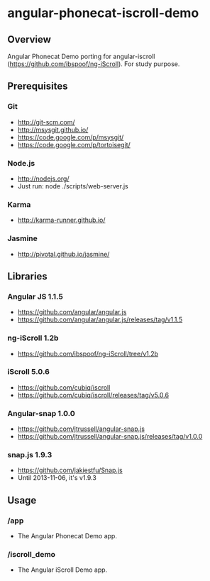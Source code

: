# angular-phonecat-iscroll-demo


## Overview
Angular Phonecat Demo porting for angular-iscroll (https://github.com/ibspoof/ng-iScroll). For study purpose.


## Prerequisites

### Git
- http://git-scm.com/
- http://msysgit.github.io/
- https://code.google.com/p/msysgit/
- https://code.google.com/p/tortoisegit/

### Node.js
- http://nodejs.org/
- Just run: node ./scripts/web-server.js

### Karma
- http://karma-runner.github.io/

### Jasmine
- http://pivotal.github.io/jasmine/


## Libraries

### Angular JS 1.1.5
- https://github.com/angular/angular.js
- https://github.com/angular/angular.js/releases/tag/v1.1.5

### ng-iScroll  1.2b
- https://github.com/ibspoof/ng-iScroll/tree/v1.2b

### iScroll 5.0.6
- https://github.com/cubiq/iscroll
- https://github.com/cubiq/iscroll/releases/tag/v5.0.6

### Angular-snap 1.0.0
- https://github.com/jtrussell/angular-snap.js
- https://github.com/jtrussell/angular-snap.js/releases/tag/v1.0.0

### snap.js 1.9.3
- https://github.com/jakiestfu/Snap.js
- Until 2013-11-06, it's v1.9.3



## Usage

### /app
- The Angular Phonecat Demo app.

### /iscroll_demo
- The Angular iScroll Demo app.
